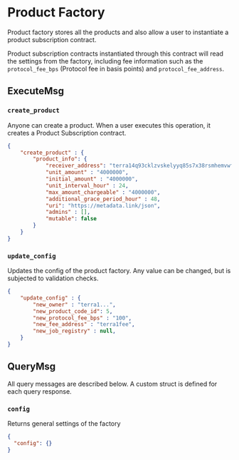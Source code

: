 # Product Factory
Product factory stores all the products and also allow a user to instantiate a product subscription contract. 

Product subscription contracts instantiated through this contract will read the settings from the factory, including fee information such as the `protocol_fee_bps` (Protocol fee in basis points) and `protocol_fee_address`. 

## ExecuteMsg

### `create_product`
Anyone can create a product. When a user executes this operation, it creates a Product Subscription contract.  

```json
{
    "create_product" : {
        "product_info": {
            "receiver_address": "terra14q93cklzvskelyyq85s7x38rsmhemvwft2t27q",
            "unit_amount" : "4000000",
            "initial_amount" : "4000000",
            "unit_interval_hour" : 24,
            "max_amount_chargeable" : "4000000",
            "additional_grace_period_hour" : 48,
            "uri": "https://metadata.link/json",
            "admins" : [],
            "mutable": false
        }
    }
}
```

### `update_config`
Updates the config of the product factory. Any value can be changed, but is subjected to validation checks.

```json
{
    "update_config" : {
        "new_owner" : "terra1...",
        "new_product_code_id": 5,
        "new_protocol_fee_bps" : "100",
        "new_fee_address" : "terra1fee",
        "new_job_registry" : null,
    }
}

```


## QueryMsg

All query messages are described below. A custom struct is defined for each query response.

### `config`

Returns general settings of the factory

```json
{
  "config": {}
}
```